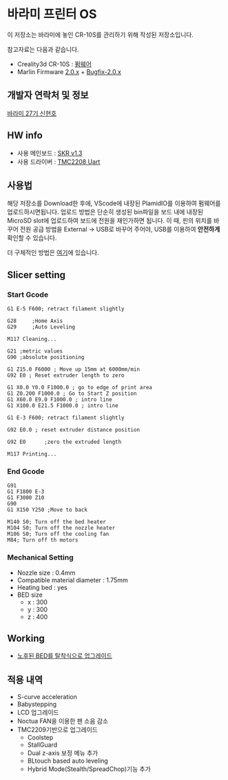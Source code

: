 ﻿# 바라미 프린터 OS

이 저장소는 바라미에 놓인 CR-10S를 관리하기 위해 작성된 저장소입니다.

참고자료는 다음과 같습니다.
- Creality3d CR-10S : [펌웨어](https://www.creality3d.cn/download/firmware_c0001/2.html)
- Marlin Firmware [2.0.x](https://github.com/MarlinFirmware/Marlin) + [Bugfix-2.0.x](https://github.com/MarlinFirmware/Marlin/tree/bugfix-2.0.x)

## 개발자 연락처 및 정보
[바라미 27기 신현호](https://tanukimong.github.io/online-cv)

## HW info
- 사용 메인보드 : [SKR v1.3](https://github.com/bigtreetech/BIGTREETECH-SKR-V1.3)
- 사용 드라이버 : [TMC2208 Uart](https://ko.aliexpress.com/item/33012212082.html)

## 사용법
해당 저장소를 Download한 후에, VScode에 내장된 PlamidIO를 이용하여 펌웨어를 업로드하시면됩니다.
업로드 방법은 단순히 생성된 bin파일을 보드 내에 내장된 MicroSD slot에 업로드하여 보드에 전원을 재인가하면 됩니다.
이 때, 핀의 위치를 바꾸어 전원 공급 방법을 External -> USB로 바꾸어 주어야, USB를 이용하여 **안전하게** 확인할 수 있습니다.

더 구체적인 방법은 [여기](https://youtu.be/oaXfXkPYHpw?t=144)에 있습니다.

## Slicer setting

### Start Gcode
~~~
G1 E-5 F600; retract filament slightly

G28	    ;Home Axis
G29	    ;Auto Leveling

M117 Cleaning...

G21 ;metric values
G90 ;absolute positioning

G1 Z15.0 F6000 ; Move up 15mm at 6000mm/min 
G92 E0 ; Reset extruder length to zero

G1 X0.0 Y0.0 F1000.0 ; go to edge of print area
G1 Z0.200 F1000.0 ; Go to Start Z position
G1 X60.0 E9.0 F1000.0 ; intro line
G1 X100.0 E21.5 F1000.0 ; intro line

G1 E-3 F600; retract filament slightly

G92 E0.0 ; reset extruder distance position

G92 E0      ;zero the extruded length

M117 Printing...
~~~

### End Gcode
~~~
G91
G1 F1800 E-3
G1 F3000 Z10
G90
G1 X150 Y250 ;Move to back

M140 S0; Turn off the bed heater
M104 S0; Turn off the nozzle heater
M106 S0; Turn off the cooling fan
M84; Turn off th motors
~~~

### Mechanical Setting
- Nozzle size : 0.4mm
- Compatible material diameter : 1.75mm
- Heating bed : yes
- BED size
    - x : 300
    - y : 300
    - z : 400
    
## Working
- [노후된 BED를 탈착식으로 업그레이드](https://ko.aliexpress.com/item/33041249544.html)

## 적용 내역
- S-curve acceleration
- Babystepping
- LCD 업그레이드
- Noctua FAN을 이용한 팬 소음 감소
- TMC2209기반으로 업그레이드
  - Coolstep
  - StallGuard
  - Dual z-axis 보정 메뉴 추가
  - BLtouch based auto leveling
  - Hybrid Mode(Stealth/SpreadChop)기능 추가
